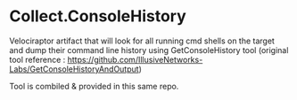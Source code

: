 # Collect.ConsoleHistory
Velociraptor artifact that will look for all running cmd shells on the target and dump their command line history using GetConsoleHistory tool (original tool reference : https://github.com/IllusiveNetworks-Labs/GetConsoleHistoryAndOutput)

Tool is combiled & provided in this same repo.
